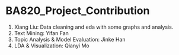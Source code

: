 # BA820_Project_Contribution
1. Xiang Liu: Data cleaning and eda with some graphs and analysis.
2. Text Mining: Yifan Fan
3. Topic Analysis & Model Evaluation: Jinke Han
4. LDA & Visualization: Qianyi Mo
